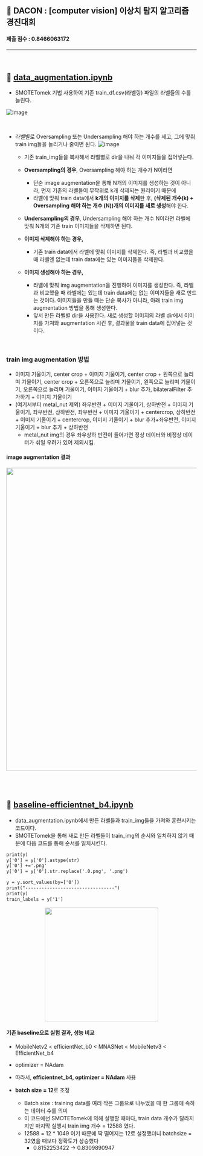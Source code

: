 ## 👏 DACON : [computer vision] 이상치 탐지 알고리즘 경진대회 
#### 제출 점수 : 0.8466063172
----
<br>

## 📑 [data_augmentation.ipynb](https://github.com/arittung/dacon-anomaly_detection_algorithm_competition/blob/main/detection_algorithm/data_augmentation.ipynb)

- SMOTETomek 기법 사용하여 기존 train_df.csv(라벨링) 파일의 라벨들의 수를 늘린다.

![image](https://user-images.githubusercontent.com/53934639/166857289-60777525-4d96-4cf6-9e06-07b59b90594e.png)

<br>

- 라벨별로 Oversampling 또는 Undersampling 해야 하는 개수를 세고, 그에 맞춰 train img들을 늘리거나 줄이면 된다.
  ![image](https://user-images.githubusercontent.com/53934639/166857431-2b8d4998-e10d-43f0-9fea-59b0330896dc.png)
  - 기존 train_img들을 복사해서 라벨별로 dir을 나눠 각 이미지들을 집어넣는다.
  - **Oversampling의 경우**, Oversampling 해야 하는 개수가 N이라면
    - 단순 image augmentation을 통해 N개의 이미지를 생성하는 것이 아니라, 먼저 기존의 라벨들이 무작위로 k개 삭제되는 원리이기 때문에
    - 라벨에 맞춰 train data에서 **k개의 이미지를 삭제**한 후, **(삭제된 개수(k) + Oversampling 해야 하는 개수 (N))개의 이미지를 새로 생성**해야 한다.
  - **Undersampling의 경우**, Undersampling 해야 하는 개수 N이라면 라벨에 맞춰 N개의 기존 train 이미지들을 삭제하면 된다.
  
  - **이미지 삭제해야 하는 경우,**
    - 기존 train data에서 라벨에 맞춰 이미지를 삭제한다. 즉, 라벨과 비교했을 때 라벨엔 없는데 train data에는 있는 이미지들을 삭제한다.
  - **이미지 생성해야 하는 경우,**
    - 라벨에 맞춰 img augmentation을 진행하여 이미지를 생성한다. 즉, 라벨과 비교했을 때 라벨에는 있는데 train data에는 없는 이미지들을 새로 만드는 것이다. 이미지들을 만들 때는 단순 복사가 아니라, 아래 train img augmentation 방법을 통해 생성한다.
    - 앞서 만든 라벨별 dir을 사용한다. 새로 생성할 이미지의 라벨 dir에서 이미지를 가져와 augmentation 시킨 후, 결과물을 train data에 집어넣는 것이다.

<br>

### train img augmentation 방법
  - 이미지 기울이기, center crop + 이미지 기울이기, center crop + 왼쪽으로 늘리며 기울이기, center crop + 오른쪽으로 늘리며 기울이기, 왼쪽으로 늘리며 기울이기, 오른쪽으로 늘리며 기울이기, 이미지 기울이기 + blur 추가, bilateralFilter 추가하기 + 이미지 기울이기
  - (여기서부터 metal_nut 제외) 좌우반전 + 이미지 기울이기, 상하반전 + 이미지 기울이기, 좌우반전, 상하반전, 좌우반전 + 이미지 기울이기 + centercrop, 상하반전 + 이미지 기울이기 + centercrop, 이미지 기울이기 + blur 추가+좌우반전, 이미지 기울이기 + blur 추가 + 상하반전
    - metal_nut img의 경우 좌우상하 반전이 들어가면 정상 데이터와 비정상 데이터가 섞일 우려가 있어 제외시킴.

#### image augmentation 결과
  <p align="center">
<img src="https://user-images.githubusercontent.com/53934639/166858518-bd0a2bde-7aee-44ce-8c10-547cc1ba67f5.png" width="800px"></p>

  

<br><br>

## 📑 [baseline-efficientnet_b4.ipynb](https://github.com/arittung/dacon-anomaly_detection_algorithm_competition/blob/main/detection_algorithm/baseline-efficientnet_b4.ipynb)

- data_augmentation.ipynb에서 만든 라벨들과 train_img들을 가져와 훈련시키는 코드이다.
- SMOTETomek을 통해 새로 만든 라벨들이 train_img의 순서와 일치하지 않기 때문에 다음 코드를 통해 순서를 일치시킨다.

```y = pd.read_csv('smotetomek_result.csv')
print(y)
y['0'] = y['0'].astype(str)
y['0'] +='.png'
y['0'] = y['0'].str.replace('.0.png', '.png')

y = y.sort_values(by=['0'])
print("---------------------------------")
print(y)
train_labels = y['1']
```
<p align="center">
<img src="https://user-images.githubusercontent.com/53934639/166859767-117a05c5-0152-4cb6-90ef-13046dc407d9.png" width="300px"></p>

#### 기존 baseline으로 실험 결과, 성능 비교
  - MobileNetv2 < efficientNet_b0 < MNASNet < MobileNetv3 < EfficientNet_b4
  - optimizer = NAdam

- 따라서, **efficientnet_b4, optimizer = NAdam** 사용

- **batch size = 12**로 조정
  - Batch size : training data를 여러 작은 그룹으로 나누었을 때 한 그룹에 속하는 데이터 수를 의미
  - 이 코드에선 SMOTETomek에 의해 실행할 때마다, train data 개수가 달라지지만 마지막 실행시 train img 개수 = 12588 였다.
  - 12588 = 12 * 1049 이기 때문에 딱 떨어지는 12로 설정했더니 batchsize = 32였을 때보다 정확도가 상승했다
    - 0.8152253422 -> 0.8309890947

